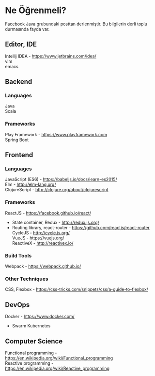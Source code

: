 # Ne Öğrenmeli?
[Facebook Java](https://www.facebook.com/groups/injavawetrust) grubundaki [posttan](https://www.facebook.com/groups/injavawetrust/permalink/951024965026203/) derlenmiştir. Bu bilgilerin derli toplu durmasında fayda var.

## Editor, IDE
Intellij IDEA - <https://www.jetbrains.com/idea/>  
vim  
emacs  

## Backend
### Languages
Java  
Scala  

### Frameworks
Play Framework - <https://www.playframework.com>  
Spring Boot  

## Frontend
### Languages
JavaScript (ES6) - <https://babeljs.io/docs/learn-es2015/>  
Elm - <http://elm-lang.org/>  
ClojureScript - <http://clojure.org/about/clojurescript>  

### Frameworks
ReactJS - <https://facebook.github.io/react/>  
  - State container, Redux - <http://redux.js.org/>  
  - Routing library, react-router - <https://github.com/reactjs/react-router>  
CycleJS - <http://cycle.js.org/>  
VueJS - <https://vuejs.org/>  
ReactiveX - <http://reactivex.io/>  

### Build Tools
Webpack - <https://webpack.github.io/>  

### Other Techniques
CSS, Flexbox - <https://css-tricks.com/snippets/css/a-guide-to-flexbox/>  

## DevOps
Docker - <https://www.docker.com/>  
  - Swarm
Kubernetes  

## Computer Science
Functional programming - <https://en.wikipedia.org/wiki/Functional_programming>  
Reactive programming - <https://en.wikipedia.org/wiki/Reactive_programming>  


